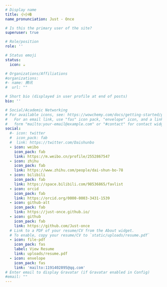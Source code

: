 ```yaml
---
# Display name
title: 小小峰
name_pronunciation: Just - Once

# Is this the primary user of the site?
superuser: true

# Role/position
role: ''

# Status emoji
status:
  icon: ☕️

# Organizations/Affiliations
#organizations:
#- name: 腾讯
#  url: ""

# Short bio (displayed in user profile at end of posts)
bio: ''

# Social/Academic Networking
# For available icons, see: https://wowchemy.com/docs/getting-started/page-builder/#icons
#   For an email link, use "fas" icon pack, "envelope" icon, and a link in the
#   form "mailto:your-email@example.com" or "#contact" for contact widget.
social:
  #- icon: twitter
  #  icon_pack: fab
  #  link: https://twitter.com/Daishunbo
  - icon: weibo
    icon_pack: fab
    link: https://m.weibo.cn/profile/2552867547
  - icon: zhihu
    icon_pack: fab
    link: https://www.zhihu.com/people/dai-shun-bo-78
  - icon: bilibili
    icon_pack: fab
    link: https://space.bilibili.com/98536865/favlist
  - icon: orcid
    icon_pack: fab
    link: https://orcid.org/0000-0003-3431-1539
  - icon: github-alt
    icon_pack: fab
    link: https://just-once.github.io/
  - icon: github
    icon_pack: fab
    link: https://github.com/Just-once
  # Link to a PDF of your resume/CV from the About widget.
  # To enable, copy your resume/CV to `static/uploads/resume.pdf`
  - icon: file-pdf
    icon_pack: fas
    label: View Resume
    link: uploads/resume.pdf
  - icon: envelope
    icon_pack: fas
    link: 'mailto:1191402895@qq.com'
# Enter email to display Gravatar (if Gravatar enabled in Config)
#email: ""
---
```

